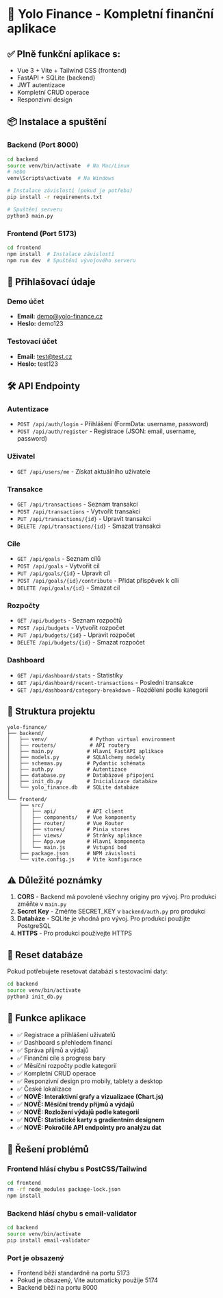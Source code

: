 # 🚀 Yolo Finance - Kompletní finanční aplikace

## ✅ Plně funkční aplikace s:
- Vue 3 + Vite + Tailwind CSS (frontend)
- FastAPI + SQLite (backend)
- JWT autentizace
- Kompletní CRUD operace
- Responzivní design

## 📦 Instalace a spuštění

### Backend (Port 8000)
```bash
cd backend
source venv/bin/activate  # Na Mac/Linux
# nebo
venv\Scripts\activate  # Na Windows

# Instalace závislostí (pokud je potřeba)
pip install -r requirements.txt

# Spuštění serveru
python3 main.py
```

### Frontend (Port 5173)
```bash
cd frontend
npm install  # Instalace závislostí
npm run dev  # Spuštění vývojového serveru
```

## 🔑 Přihlašovací údaje

### Demo účet
- **Email:** demo@yolo-finance.cz
- **Heslo:** demo123

### Testovací účet
- **Email:** test@test.cz
- **Heslo:** test123

## 🛠 API Endpointy

### Autentizace
- `POST /api/auth/login` - Přihlášení (FormData: username, password)
- `POST /api/auth/register` - Registrace (JSON: email, username, password)

### Uživatel
- `GET /api/users/me` - Získat aktuálního uživatele

### Transakce
- `GET /api/transactions` - Seznam transakcí
- `POST /api/transactions` - Vytvořit transakci
- `PUT /api/transactions/{id}` - Upravit transakci
- `DELETE /api/transactions/{id}` - Smazat transakci

### Cíle
- `GET /api/goals` - Seznam cílů
- `POST /api/goals` - Vytvořit cíl
- `PUT /api/goals/{id}` - Upravit cíl
- `POST /api/goals/{id}/contribute` - Přidat příspěvek k cíli
- `DELETE /api/goals/{id}` - Smazat cíl

### Rozpočty
- `GET /api/budgets` - Seznam rozpočtů
- `POST /api/budgets` - Vytvořit rozpočet
- `PUT /api/budgets/{id}` - Upravit rozpočet
- `DELETE /api/budgets/{id}` - Smazat rozpočet

### Dashboard
- `GET /api/dashboard/stats` - Statistiky
- `GET /api/dashboard/recent-transactions` - Poslední transakce
- `GET /api/dashboard/category-breakdown` - Rozdělení podle kategorií

## 📁 Struktura projektu

```
yolo-finance/
├── backend/
│   ├── venv/              # Python virtual environment
│   ├── routers/           # API routery
│   ├── main.py           # Hlavní FastAPI aplikace
│   ├── models.py         # SQLAlchemy modely
│   ├── schemas.py        # Pydantic schémata
│   ├── auth.py           # Autentizace
│   ├── database.py       # Databázové připojení
│   ├── init_db.py        # Inicializace databáze
│   └── yolo_finance.db   # SQLite databáze
│
└── frontend/
    ├── src/
    │   ├── api/          # API client
    │   ├── components/   # Vue komponenty
    │   ├── router/       # Vue Router
    │   ├── stores/       # Pinia stores
    │   ├── views/        # Stránky aplikace
    │   ├── App.vue       # Hlavní komponenta
    │   └── main.js       # Vstupní bod
    ├── package.json      # NPM závislosti
    └── vite.config.js    # Vite konfigurace
```

## ⚠️ Důležité poznámky

1. **CORS** - Backend má povolené všechny originy pro vývoj. Pro produkci změňte v `main.py`
2. **Secret Key** - Změňte SECRET_KEY v `backend/auth.py` pro produkci
3. **Databáze** - SQLite je vhodná pro vývoj. Pro produkci použijte PostgreSQL
4. **HTTPS** - Pro produkci používejte HTTPS

## 🔄 Reset databáze

Pokud potřebujete resetovat databázi s testovacími daty:
```bash
cd backend
source venv/bin/activate
python3 init_db.py
```

## 🎯 Funkce aplikace

- ✅ Registrace a přihlášení uživatelů
- ✅ Dashboard s přehledem financí
- ✅ Správa příjmů a výdajů  
- ✅ Finanční cíle s progress bary
- ✅ Měsíční rozpočty podle kategorií
- ✅ Kompletní CRUD operace
- ✅ Responzivní design pro mobily, tablety a desktop
- ✅ České lokalizace
- ✅ **NOVĚ: Interaktivní grafy a vizualizace (Chart.js)**
- ✅ **NOVĚ: Měsíční trendy příjmů a výdajů**
- ✅ **NOVĚ: Rozložení výdajů podle kategorií**
- ✅ **NOVĚ: Statistické karty s gradientním designem**
- ✅ **NOVĚ: Pokročilé API endpointy pro analýzu dat**

## 🚨 Řešení problémů

### Frontend hlásí chybu s PostCSS/Tailwind
```bash
cd frontend
rm -rf node_modules package-lock.json
npm install
```

### Backend hlásí chybu s email-validator
```bash
cd backend
source venv/bin/activate
pip install email-validator
```

### Port je obsazený
- Frontend běží standardně na portu 5173
- Pokud je obsazený, Vite automaticky použije 5174
- Backend běží na portu 8000
